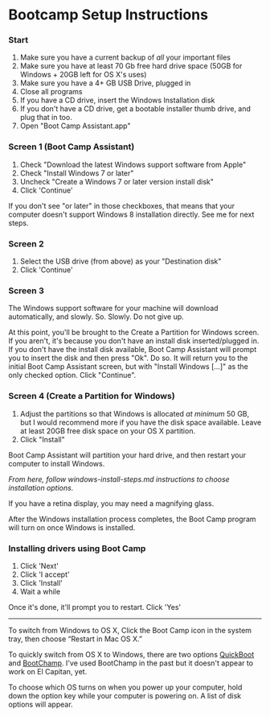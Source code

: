 # Bootcamp Setup Instructions

### Start

1. Make sure you have a current backup of *all* your important files
2. Make sure you have at least 70 Gb free hard drive space (50GB for Windows + 20GB left for OS X's uses)
2. Make sure you have a 4+ GB USB Drive, plugged in
2. Close all programs
3. If you have a CD drive, insert the Windows Installation disk
4. If you don't have a CD drive, get a bootable installer thumb drive, and plug that in too.
3. Open "Boot Camp Assistant.app"

### Screen 1 (Boot Camp Assistant)

1. Check "Download the latest Windows support software from Apple"
2. Check "Install Windows 7 or later"
3. Uncheck "Create a Windows 7 or later version install disk"
4. Click 'Continue'

If you don't see "or later" in those checkboxes, that means that your computer doesn't support Windows 8 installation directly.  See me for next steps.

### Screen 2

1. Select the USB drive (from above) as your "Destination disk"
2. Click 'Continue'

### Screen 3

The Windows support software for your machine will download automatically, and slowly. So. Slowly.  Do not give up.

At this point, you'll be brought to the Create a Partition for Windows screen.  If you aren't, it's because you don't have an install disk inserted/plugged in.  If you don't have the install disk available, Boot Camp Assistant will prompt you to insert the disk and then press "Ok".  Do so.  It will return you to the initial Boot Camp Assistant screen, but with "Install Windows [...]" as the only checked option.  Click "Continue".

### Screen 4 (Create a Partition for Windows)

1. Adjust the partitions so that Windows is allocated _at minimum_ 50 GB, but I would recommend more if you have the disk space available.  Leave at least 20GB free disk space on your OS X partition.
2. Click "Install"

Boot Camp Assistant will partition your hard drive, and then restart your computer to install Windows.

*From here, follow windows-install-steps.md instructions to choose installation options.*

If you have a retina display, you may need a magnifying glass.

After the Windows installation process completes, the Boot Camp program will turn on once Windows is installed.

### Installing drivers using Boot Camp

1. Click 'Next'
2. Click 'I accept'
3. Click 'Install'
4. Wait a while

Once it's done, it'll prompt you to restart.  Click 'Yes'

------

To switch from Windows to OS X, Click the Boot Camp icon in the system tray, then choose “Restart in Mac OS X.”

To quickly switch from OS X to Windows, there are two options [QuickBoot](http://buttered-cat.com/products/view/quickboot) and [BootChamp](http://www.kainjow.com/).  I've used BootChamp in the past but it doesn't appear to work on El Capitan, yet.

To choose which OS turns on when you power up your computer, hold down the option key while your computer is powering on.  A list of disk options will appear.
